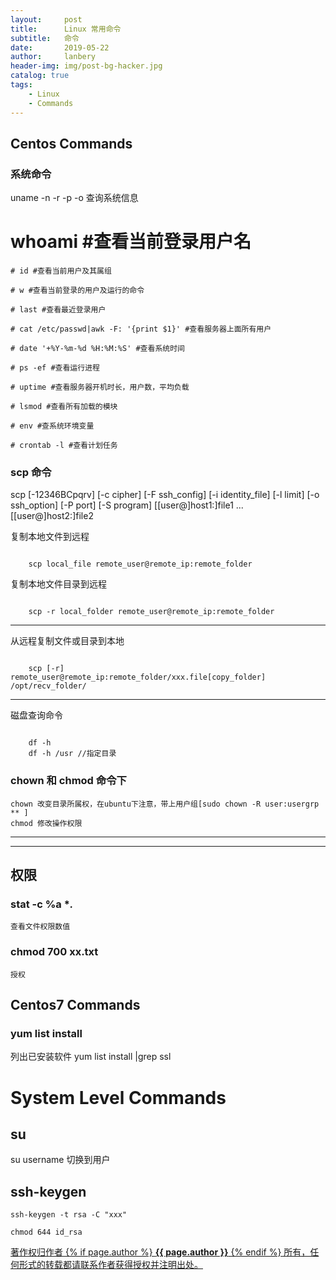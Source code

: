 ```yaml
---
layout:     post
title:      Linux 常用命令
subtitle:   命令
date:       2019-05-22
author:     lanbery
header-img: img/post-bg-hacker.jpg
catalog: true
tags:
    - Linux
    - Commands	
---
```


## Centos Commands

### 系统命令
  uname -n -r -p -o
  查询系统信息
  # whoami #查看当前登录用户名

	# id #查看当前用户及其属组

	# w #查看当前登录的用户及运行的命令

	# last #查看最近登录用户

	# cat /etc/passwd|awk -F: '{print $1}' #查看服务器上面所有用户

	# date '+%Y-%m-%d %H:%M:%S' #查看系统时间

	# ps -ef #查看运行进程

	# uptime #查看服务器开机时长，用户数，平均负载

	# lsmod #查看所有加载的模块

	# env #查系统环境变量

	# crontab -l #查看计划任务

### scp 命令
  scp [-12346BCpqrv] [-c cipher] [-F ssh_config] [-i identity_file]
           [-l limit] [-o ssh_option] [-P port] [-S program]
           [[user@]host1:]file1 ... [[user@]host2:]file2

<p class="section-indent">
	复制本地文件到远程
</p>
<code json>
	scp local_file remote_user@remote_ip:remote_folder
</code>
<p class="section-indent">
	复制本地文件目录到远程
</p>
<code json>
	scp -r local_folder remote_user@remote_ip:remote_folder	
</code>

<hr/>

<p class="section-indent">
	从远程复制文件或目录到本地
</p>
<code json>
	scp [-r]  remote_user@remote_ip:remote_folder/xxx.file[copy_folder] /opt/recv_folder/	
</code>

<hr/>
<p class="section-indent">
	磁盘查询命令
</p>
<code json>
	df -h
	df -h /usr //指定目录	
</code>

### chown 和 chmod 命令下
	chown 改变目录所属权，在ubuntu下注意，带上用户组[sudo chown -R user:usergrp ** ]
	chmod 修改操作权限

<hr/>

-----

## 权限
### stat -c %a **.* 
	查看文件权限数值

###  chmod 700 xx.txt
	授权	

## Centos7 Commands

### yum list install
  列出已安装软件
  yum list install |grep ssl

# System Level Commands
## su
  su username 切换到用户

## ssh-keygen 
	ssh-keygen -t rsa -C "xxx"

	chmod 644 id_rsa


<html>
<div class="col-lg-8 col-lg-offset-3 col-md-10 col-md-offset-1">
	<div class="pull-right">
		<a href="#" target="_self" class="copyright-link">
			著作权归作者
			{% if page.author %}
<strong>{{ page.author }}</strong>
			{% endif %}
			所有，任何形式的转载都请联系作者获得授权并注明出处。
		</a>
	</div>
</div>
</html>